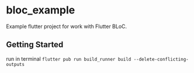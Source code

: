 # bloc_example

Example flutter project for work with Flutter BLoC.

## Getting Started

run in terminal ```flutter pub run build_runner build --delete-conflicting-outputs```
